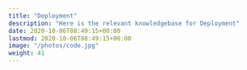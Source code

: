```yaml
---
title: "Deployment"
description: "Here is the relevant knowledgebase for Deployment"
date: 2020-10-06T08:49:15+00:00
lastmod: 2020-10-06T08:49:15+00:00
image: "/photos/code.jpg"
weight: 41
---
```


